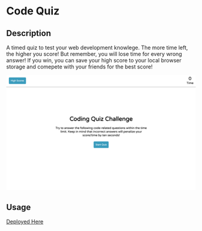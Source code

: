 # Code Quiz

## Description 

A timed quiz to test your web development knowlege. The more time left, the higher you score! But remember, you will lose time for every wrong answer! If you win, you can save your high score to your local browser storage and comepete with your friends for the best score!

![](./assets/img/screenshot.png)

## Usage 

[Deployed Here](https://ghall89.github.io/code-quiz/)